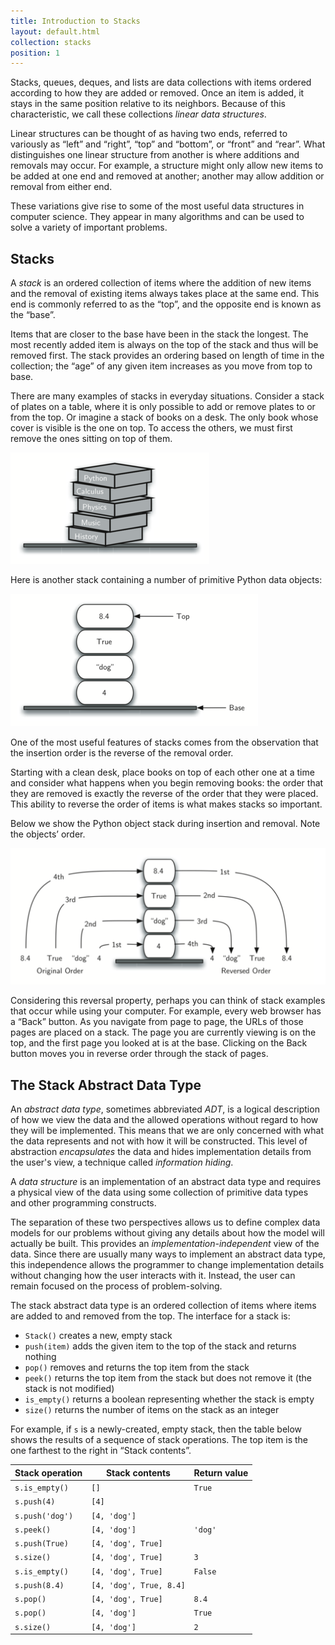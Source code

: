 ```yaml
---
title: Introduction to Stacks
layout: default.html
collection: stacks
position: 1
---
```


Stacks, queues, deques, and lists are data collections with items ordered
according to how they are added or removed. Once an item is added, it stays in
the same position relative to its neighbors. Because of this characteristic, we
call these collections *linear data structures*.

Linear structures can be thought of as having two ends, referred to variously
as “left” and “right”, “top” and “bottom”, or “front” and “rear”. What
distinguishes one linear structure from another is where additions and removals
may occur. For example, a structure might only allow new items to be added at
one end and removed at another; another may allow addition or removal from
either end.

These variations give rise to some of the most useful data structures in
computer science. They appear in many algorithms and can be used to solve a
variety of important problems.

Stacks
---

A *stack* is an ordered collection of items where the addition of new items and
the removal of existing items always takes place at the same end. This end is
commonly referred to as the “top”, and the opposite end is known as the “base”.

Items that are closer to the base have been in the stack the longest. The most
recently added item is always on the top of the stack and thus will be removed
first. The stack provides an ordering based on length of time in the
collection; the “age” of any given item increases as you move from top to base.

There are many examples of stacks in everyday situations. Consider a stack of
plates on a table, where it is only possible to add or remove plates to or from
the top. Or imagine a stack of books on a desk. The only book whose cover is
visible is the one on top. To access the others, we must first remove the ones
sitting on top of them.

![A stack of books](figures/bookstack2.png)

Here is another stack containing a number of primitive Python data objects:

![A stack of primitive Python objects](figures/primitive.png)

One of the most useful features of stacks comes from the observation that the
insertion order is the reverse of the removal order.

Starting with a clean desk, place books on top of each other one at a time and
consider what happens when you begin removing books: the order that they are
removed is exactly the reverse of the order that they were placed. This ability
to reverse the order of items is what makes stacks so important.

Below we show the Python object stack during insertion and removal. Note the
objects’ order.

![The reversal property of stacks](figures/simple-reversal.png)

Considering this reversal property, perhaps you can think of stack examples
that occur while using your computer. For example, every web browser has a
“Back” button. As you navigate from page to page, the URLs of those pages are
placed on a stack. The page you are currently viewing is on the top, and the
first page you looked at is at the base. Clicking on the Back button moves you
in reverse order through the stack of pages.

The Stack Abstract Data Type
---

An *abstract data type*, sometimes abbreviated *ADT*, is a logical description
of how we view the data and the allowed operations without regard to how they
will be implemented. This means that we are only concerned with what the data
represents and not with how it will be constructed. This level of abstraction
*encapsulates* the data and hides implementation details from the user's view,
a technique called *information hiding*.

A *data structure* is an implementation of an abstract data type and requires a
physical view of the data using some collection of primitive data types and
other programming constructs.

The separation of these two perspectives allows us to define complex data
models for our problems without giving any details about how the model will
actually be built. This provides an *implementation-independent* view of the
data. Since there are usually many ways to implement an abstract data type,
this independence allows the programmer to change implementation details
without changing how the user interacts with it. Instead, the user can remain
focused on the process of problem-solving.

The stack abstract data type is an ordered collection of items where items are
added to and removed from the top. The interface for a stack is:

-   `Stack()` creates a new, empty stack
-   `push(item)` adds the given item to the top of the stack and returns nothing
-   `pop()` removes and returns the top item from the stack
-   `peek()` returns the top item from the stack but does not remove it (the stack is not modified)
-   `is_empty()` returns a boolean representing whether the stack is empty
-   `size()` returns the number of items on the stack as an integer

For example, if `s` is a newly-created, empty stack, then the table below shows
the results of a sequence of stack operations. The top item is the one farthest
to the right in “Stack contents”.

Stack operation | Stack contents | Return value
--- | --- | ---
`s.is_empty()` | `[]` | `True`
`s.push(4)` | `[4]` |
`s.push('dog')` | `[4, 'dog']` |
`s.peek()` | `[4, 'dog']` | `'dog'`
`s.push(True)` | `[4, 'dog', True]` |
`s.size()` | `[4, 'dog', True]` | `3`
`s.is_empty()` | `[4, 'dog', True]` | `False`
`s.push(8.4)` | `[4, 'dog', True, 8.4]` |
`s.pop()` | `[4, 'dog', True]` | `8.4`
`s.pop()` | `[4, 'dog']` | `True`
`s.size()` | `[4, 'dog']` | `2`
